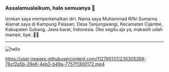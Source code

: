 ### Assalamualaikum, halo semuanya 👋

<!--
**rifkitech/rifkitech** is a ✨ _special_ ✨ repository because its `README.md` (this file) appears on your GitHub profile.

Here are some ideas to get you started:

- 🔭 I’m currently working on ...
- 🌱 I’m currently learning ...
- 👯 I’m looking to collaborate on ...
- 🤔 I’m looking for help with ...
- 💬 Ask me about ...
- 📫 How to reach me: ...
- 😄 Pronouns: ...
- ⚡ Fun fact: ...
-->

Izinkan saya memperkenalkan diri. Nama saya Muhammad Rifki Sumarna. Alamat saya di Kampung Palasari, Desa Tanjungwangi, Kecamatan Cijambe, Kabupaten Subang, Jawa barat, Indonesia. Oke segitu aja ya, makasih udah mampir, bye..🙋‍♂️
__________________________________________________
![hello](https://user-images.githubusercontent.com/112795137/235306548-e08274bd-364e-45de-a4f9-13d5e8a20cbf.gif)

https://user-images.githubusercontent.com/112795137/235305359-76cf2a5b-29e6-4eb3-b49a-7757f1300172.mp4
